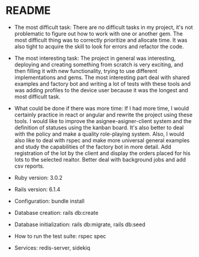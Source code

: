 # README

* The most difficult task: 
There are no difficult tasks in my project, it's not problematic to figure out how to work with one or another gem. 
The most difficult thing was to correctly prioritize and allocate time. 
It was also tight to acquire the skill to look for errors and refactor the code.

* The most interesting task: 
The project in general was interesting, deploying and creating something from scratch is very exciting, 
and then filling it with new functionality, trying to use different implementations and gems. 
The most interesting part deal with shared examples and factory bot and writing a lot of tests with these tools 
and was adding profiles to the device user because it was the longest and most difficult task.

* What could be done if there was more time: 
If I had more time, I would certainly practice in react or angular and rewrite the project using these tools. 
I would like to improve the asignee-asigner-client system and the definition of statuses using the kanban board. 
It's also better to deal with the policy and make a quality role-playing system. 
Also, I would also like to deal with rspec and make more universal general examples 
and study the capabilities of the factory bot in more detail. 
Add registration of the lot by the client and display the orders placed for his lots to the selected realtor. 
Better deal with background jobs and add csv reports.

* Ruby version: 3.0.2

* Rails version: 6.1.4

* Configuration: bundle install

* Database creation: rails db:create

* Database initialization: rails db:migrate, rails db:seed

* How to run the test suite: rspec spec

* Services: redis-server, sidekiq
